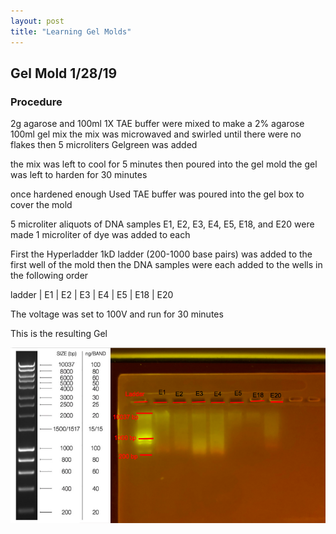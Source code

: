 ```yaml
---
layout: post
title: "Learning Gel Molds"
---
```


## Gel Mold 1/28/19

### Procedure


2g agarose and 100ml 1X TAE buffer were mixed to make a 2% agarose 100ml gel mix 
the mix was microwaved and swirled until there were no flakes 
then 5 microliters Gelgreen was added

the mix was left to cool for 5 minutes then poured into the gel mold
the gel was left to harden for 30 minutes 

once hardened enough Used TAE buffer was poured into the gel box to cover the mold

5 microliter aliquots of DNA samples E1, E2, E3, E4, E5, E18, and E20 were made 
1 microliter of dye was added to each

First the Hyperladder 1kD ladder (200-1000 base pairs) was added to the first well of the mold 
then the DNA samples were each added to the wells in the following order 

 ladder | E1 | E2 | E3 | E4 | E5 | E18 | E20 

The voltage was set to 100V and run for 30 minutes


This is the resulting Gel

![02-01-19_Gel](/images/02-01-19_Gel.png)